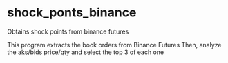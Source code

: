 # shock_ponts_binance
Obtains shock points from binance futures

This program extracts the book orders from Binance Futures
Then, analyze the aks/bids price/qty and select the top 3 of each one
